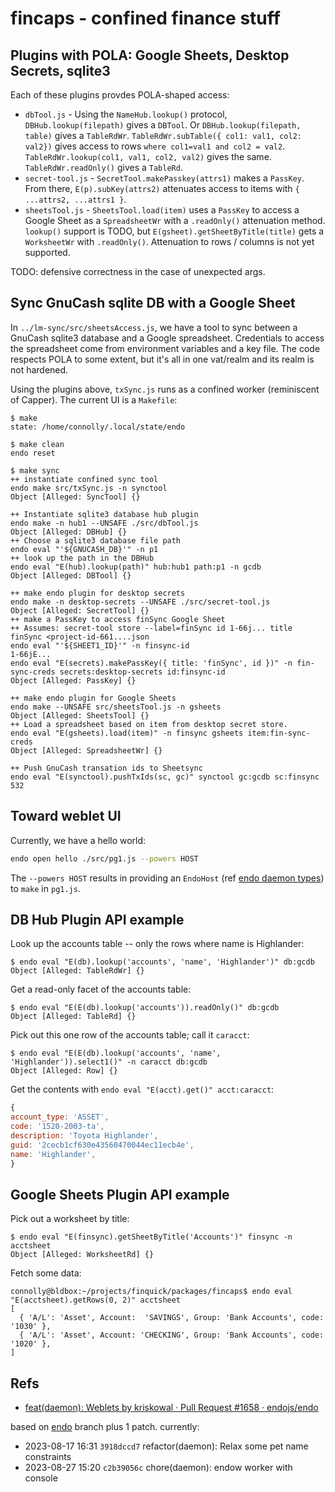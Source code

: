 # fincaps - confined finance stuff

## Plugins with POLA: Google Sheets, Desktop Secrets, sqlite3

Each of these plugins provdes POLA-shaped access:

- `dbTool.js` - Using the `NameHub.lookup()` protocol,
  `DBHub.lookup(filepath)` gives a `DBTool`. Or
  `DBHub.lookup(filepath, table)` gives a `TableRdWr`.
  `TableRdWr.subTable({ col1: val1, col2: val2})` gives
  access to rows `where col1=val1 and col2 = val2`.
  `TableRdWr.lookup(col1, val1, col2, val2)` gives the same.
  `TableRdWr.readOnly()` gives a `TableRd`.
- `secret-tool.js` - `SecretTool.makePasskey(attrs1)`
  makes a `PassKey`. From there, `E(p).subKey(attrs2)`
  attenuates access to items with `{ ...attrs2, ...attrs1 }`.
- `sheetsTool.js` - `SheetsTool.load(item)` uses a
  `PassKey` to access a Google Sheet as a `SpreadsheetWr`
  with a `.readOnly()` attenuation method.
  `lookup()` support is TODO, but
  `E(gsheet).getSheetByTitle(title)` gets
  a `WorksheetWr` with `.readOnly()`.
  Attenuation to rows / columns is not yet supported.

TODO: defensive correctness in the case of unexpected args.

## Sync GnuCash sqlite DB with a Google Sheet

In `../lm-sync/src/sheetsAccess.js`, we have a tool
to sync between a GnuCash sqlite3 database and a
Google spreadsheet. Credentials to access the spreadsheet
come from environment variables and a key file.
The code respects POLA to some extent, but
it's all in one vat/realm and its realm
is not hardened.

Using the plugins above, `txSync.js` runs as a confined
worker (reminiscent of Capper). The current UI is a `Makefile`:

```
$ make
state: /home/connolly/.local/state/endo

$ make clean
endo reset

$ make sync
++ instantiate confined sync tool
endo make src/txSync.js -n synctool
Object [Alleged: SyncTool] {}

++ Instantiate sqlite3 database hub plugin
endo make -n hub1 --UNSAFE ./src/dbTool.js
Object [Alleged: DBHub] {}
++ Choose a sqlite3 database file path
endo eval "'${GNUCASH_DB}'" -n p1
++ look up the path in the DBHub
endo eval "E(hub).lookup(path)" hub:hub1 path:p1 -n gcdb
Object [Alleged: DBTool] {}

++ make endo plugin for desktop secrets
endo make -n desktop-secrets --UNSAFE ./src/secret-tool.js
Object [Alleged: SecretTool] {}
++ make a PassKey to access finSync Google Sheet
++ Assumes: secret-tool store --label=finSync id 1-66j... title finSync <project-id-661....json
endo eval "'${SHEET1_ID}'" -n finsync-id
1-66jE...
endo eval "E(secrets).makePassKey({ title: 'finSync', id })" -n fin-sync-creds secrets:desktop-secrets id:finsync-id
Object [Alleged: PassKey] {}

++ make endo plugin for Google Sheets
endo make --UNSAFE src/sheetsTool.js -n gsheets
Object [Alleged: SheetsTool] {}
++ Load a spreadsheet based on item from desktop secret store.
endo eval "E(gsheets).load(item)" -n finsync gsheets item:fin-sync-creds
Object [Alleged: SpreadsheetWr] {}

++ Push GnuCash transation ids to Sheetsync
endo eval "E(synctool).pushTxIds(sc, gc)" synctool gc:gcdb sc:finsync
532
```

## Toward weblet UI

Currently, we have a hello world:

```sh
endo open hello ./src/pg1.js --powers HOST
```

The `--powers HOST` results in providing an `EndoHost` (ref
[endo daemon types](https://github.com/endojs/endo/blob/endo/packages/daemon/src/types.d.ts)) to `make` in `pg1.js`.

## DB Hub Plugin API example

Look up the accounts table -- only the rows where name is Highlander:

```
$ endo eval "E(db).lookup('accounts', 'name', 'Highlander')" db:gcdb
Object [Alleged: TableRdWr] {}
```

Get a read-only facet of the accounts table:

```
$ endo eval "E(E(db).lookup('accounts')).readOnly()" db:gcdb
Object [Alleged: TableRd] {}
```

Pick out this one row of the accounts table; call it `caracct`:

```
$ endo eval "E(E(db).lookup('accounts', 'name', 'Highlander')).select1()" -n caracct db:gcdb
Object [Alleged: Row] {}
```

Get the contents with `endo eval "E(acct).get()" acct:caracct`:

```js
{
account_type: 'ASSET',
code: '1520-2003-ta',
description: 'Toyota Highlander',
guid: '2cecb1cf630e43560470044ec11ecb4e',
name: 'Highlander',
}
```

## Google Sheets Plugin API example

Pick out a worksheet by title:

```
$ endo eval "E(finsync).getSheetByTitle('Accounts')" finsync -n acctsheet
Object [Alleged: WorksheetRd] {}
```

Fetch some data:

```
connolly@bldbox:~/projects/finquick/packages/fincaps$ endo eval "E(acctsheet).getRows(0, 2)" acctsheet
[
  { 'A/L': 'Asset', Account:  'SAVINGS', Group: 'Bank Accounts', code: '1030' },
  { 'A/L': 'Asset', Account: 'CHECKING', Group: 'Bank Accounts', code: '1020' },
]
```

## Refs

- [feat\(daemon\): Weblets by kriskowal · Pull Request \#1658 · endojs/endo](https://github.com/endojs/endo/pull/1658)

based on [endo](https://github.com/endojs/endo/tree/endo) branch plus 1 patch. currently:

- 2023-08-17 16:31 `3918dccd7` refactor(daemon): Relax some pet name constraints
- 2023-08-27 15:20 `c2b39056c` chore(daemon): endow worker with console
